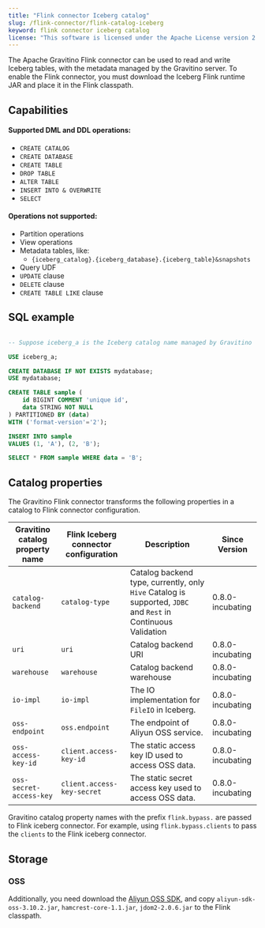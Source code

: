 ```yaml
---
title: "Flink connector Iceberg catalog"
slug: /flink-connector/flink-catalog-iceberg
keyword: flink connector iceberg catalog
license: "This software is licensed under the Apache License version 2."
---
```


The Apache Gravitino Flink connector can be used to read and write Iceberg tables, with the metadata managed by the Gravitino server.
To enable the Flink connector, you must download the Iceberg Flink runtime JAR and place it in the Flink classpath.

## Capabilities

#### Supported DML and DDL operations:

- `CREATE CATALOG`
- `CREATE DATABASE`
- `CREATE TABLE`
- `DROP TABLE`
- `ALTER TABLE`
- `INSERT INTO & OVERWRITE`
- `SELECT`

#### Operations not supported:

- Partition operations
- View operations
- Metadata tables, like:
  - `{iceberg_catalog}.{iceberg_database}.{iceberg_table}&snapshots`
- Query UDF
- `UPDATE` clause
- `DELETE` clause
- `CREATE TABLE LIKE` clause

## SQL example
```sql

-- Suppose iceberg_a is the Iceberg catalog name managed by Gravitino

USE iceberg_a;

CREATE DATABASE IF NOT EXISTS mydatabase;
USE mydatabase;

CREATE TABLE sample (
    id BIGINT COMMENT 'unique id',
    data STRING NOT NULL
) PARTITIONED BY (data) 
WITH ('format-version'='2');

INSERT INTO sample
VALUES (1, 'A'), (2, 'B');

SELECT * FROM sample WHERE data = 'B';

```

## Catalog properties

The Gravitino Flink connector transforms the following properties in a catalog to Flink connector configuration.


| Gravitino catalog property name | Flink Iceberg connector configuration | Description                                                                                                                                                                                                      | Since Version     |
|---------------------------------|---------------------------------------|------------------------------------------------------------------------------------------------------------------------------------------------------------------------------------------------------------------|-------------------|
| `catalog-backend`               | `catalog-type`                        | Catalog backend type, currently, only `Hive` Catalog is supported, `JDBC` and `Rest` in Continuous Validation                                                                                                    | 0.8.0-incubating  |
| `uri`                           | `uri`                                 | Catalog backend URI                                                                                                                                                                                              | 0.8.0-incubating  |
| `warehouse`                     | `warehouse`                           | Catalog backend warehouse                                                                                                                                                                                        | 0.8.0-incubating  |
| `io-impl`                       | `io-impl`                             | The IO implementation for `FileIO` in Iceberg.                                                                                                                                                                   | 0.8.0-incubating  |
| `oss-endpoint`                  | `oss.endpoint`                        | The endpoint of Aliyun OSS service.                                                                                                                                                                              | 0.8.0-incubating  |
| `oss-access-key-id`             | `client.access-key-id`                | The static access key ID used to access OSS data.                                                                                                                                                                | 0.8.0-incubating |
| `oss-secret-access-key`         | `client.access-key-secret`            | The static secret access key used to access OSS data.                                                                                                                                                            | 0.8.0-incubating |

Gravitino catalog property names with the prefix `flink.bypass.` are passed to Flink iceberg connector. For example, using `flink.bypass.clients` to pass the `clients` to the Flink iceberg connector.

## Storage

### OSS

Additionally, you need download the [Aliyun OSS SDK](https://gosspublic.alicdn.com/sdks/java/aliyun_java_sdk_3.10.2.zip), and copy `aliyun-sdk-oss-3.10.2.jar`, `hamcrest-core-1.1.jar`, `jdom2-2.0.6.jar` to the Flink classpath.
